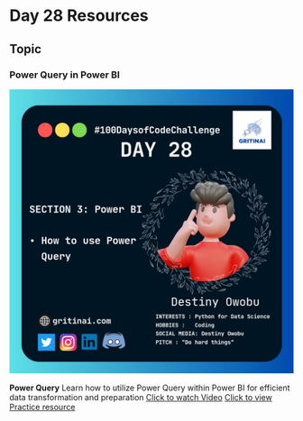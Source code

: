 # Day 28 Resources

## Topic

### Power Query in Power BI

![100 days of code Day 28](https://github.com/GritinAI/100daysofcode2.0/blob/main/Images/Day28.jpg)




**Power Query** Learn how to utilize Power Query within Power BI for efficient data transformation and preparation
[Click to watch Video](https://www.youtube.com/watch?v=gP-AxNi6uxo&list=PLUaB-1hjhk8HqnmK0gQhfmIdCbxwoAoys&index=2)
[Click to view Practice resource](https://view.officeapps.live.com/op/view.aspx?src=https%3A%2F%2Fraw.githubusercontent.com%2FAlexTheAnalyst%2FPower-BI%2Fmain%2FApocolypse%2520Food%2520Prep%2520-%2520Power%2520Query%2520Editor%2520Tutorial.xlsx&wdOrigin=BROWSELINK)

